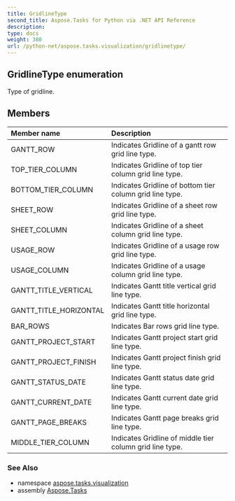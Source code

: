```yaml
---
title: GridlineType
second_title: Aspose.Tasks for Python via .NET API Reference
description: 
type: docs
weight: 380
url: /python-net/aspose.tasks.visualization/gridlinetype/
---
```


## GridlineType enumeration

Type of gridline.

## Members
| Member name | Description |
| :- | :- |
|GANTT_ROW|Indicates Gridline of a gantt row grid line type.|
|TOP_TIER_COLUMN|Indicates Gridline of top tier column grid line type.|
|BOTTOM_TIER_COLUMN|Indicates Gridline of bottom tier column grid line type.|
|SHEET_ROW|Indicates Gridline of a sheet row grid line type.|
|SHEET_COLUMN|Indicates Gridline of a sheet column grid line type.|
|USAGE_ROW|Indicates Gridline of a usage row grid line type.|
|USAGE_COLUMN|Indicates Gridline of a usage column grid line type.|
|GANTT_TITLE_VERTICAL|Indicates Gantt title vertical grid line type.|
|GANTT_TITLE_HORIZONTAL|Indicates Gantt title horizontal grid line type.|
|BAR_ROWS|Indicates Bar rows grid line type.|
|GANTT_PROJECT_START|Indicates Gantt project start grid line type.|
|GANTT_PROJECT_FINISH|Indicates Gantt project finish grid line type.|
|GANTT_STATUS_DATE|Indicates Gantt status date grid line type.|
|GANTT_CURRENT_DATE|Indicates Gantt current date grid line type.|
|GANTT_PAGE_BREAKS|Indicates Gantt page breaks grid line type.|
|MIDDLE_TIER_COLUMN|Indicates Gridline of middle tier column grid line type.|

### See Also

* namespace [aspose.tasks.visualization](/tasks/python-net/aspose.tasks.visualization/)
* assembly [Aspose.Tasks](/tasks/python-net/)

